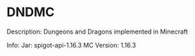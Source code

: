 # DNDMC

Description:
Dungeons and Dragons implemented in Minecraft

Info:
Jar: spigot-api-1.16.3
MC Version: 1.16.3
